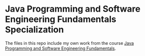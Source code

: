 # Java Programming and Software Engineering Fundamentals Specialization

The files in this repo include my own work from the course [Java Programming and Software Engineering Fundamentals](https://www.coursera.org/specializations/java-programming#courses).
